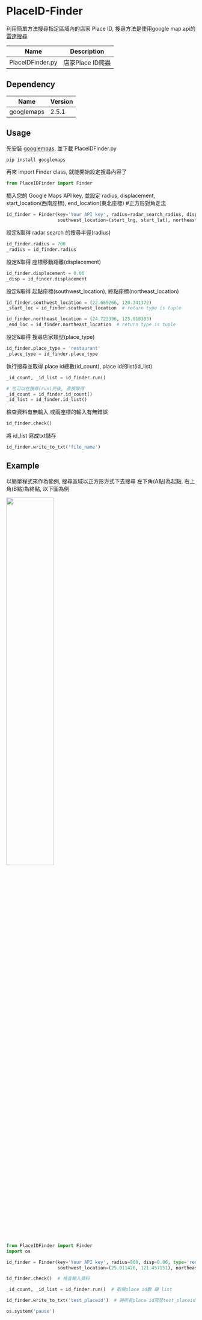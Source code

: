 # PlaceID-Finder

利用簡單方法搜尋指定區域內的店家 Place ID, 搜尋方法是使用google map api的[雷達搜尋](https://developers.google.com/places/web-service/search?hl=zh-tw#RadarSearchRequests)

|Name|Description|
|----|----|
|PlaceIDFinder.py|店家Place ID爬蟲|

## Dependency
|Name|Version|
|----|----|
|googlemaps|2.5.1|

## Usage
先安裝 [googlempas](https://github.com/googlemaps/google-maps-services-python), 並下載 PlaceIDFinder.py

```python
pip install googlemaps
```

再來 import Finder class, 就能開始設定搜尋內容了
```python
from PlaceIDFinder import Finder
```

插入您的 Google Maps API key, 並設定 radius, displacement,</br>
start_location(西南座標), end_location(東北座標) #正方形對角走法
```python
id_finder = Finder(key='Your API key', radius=radar_search_radius, disp=coord_move_disp, type=place_type,
                   southwest_location=(start_lng, start_lat), northeast_location=(end_lng, end_lat))
```

設定&取得 radar search 的搜尋半徑(radius)
```python
id_finder.radius = 700
_radius = id_finder.radius
```

設定&取得 座標移動距離(displacement)
```python
id_finder.displacement = 0.06
_disp = id_finder.displacement
```

設定&取得 起點座標(southwest_location), 終點座標(northeast_location)
```python
id_finder.southwest_location = (22.669266, 120.341372)
_start_loc = id_finder.southwest_location  # return type is tuple

id_finder.northeast_location = (24.723396, 125.018303)
_end_loc = id_finder.northeast_location  # return type is tuple
```

設定&取得 搜尋店家類型(place_type)
```python
id_finder.place_type = 'restaurant'
_place_type = id_finder.place_type
```

執行搜尋並取得 place id總數(id_count), place id的list(id_list)
```python
_id_count, _id_list = id_finder.run()

# 也可以在搜尋(run)完後, 直接取得
_id_count = id_finder.id_count()
_id_list = id_finder.id_list()
```

檢查資料有無輸入 或兩座標的輸入有無錯誤
```python
id_finder.check()
```

將 id_list 寫成txt儲存
```python
id_finder.write_to_txt('file_name')
```

## Example
以簡單程式來作為範例, 搜尋區域以正方形方式下去搜尋 左下角(A點)為起點, 右上角(B點)為終點, 以下圖為例 </br>

<img src="https://github.com/a2323269/PlaceID-Finder/blob/master/readme_pic/sample_map.png" width="50%" height="50%">

```python

from PlaceIDFinder import Finder
import os

id_finder = Finder(key='Your API key', radius=800, disp=0.06, type='restaurant',
                   southwest_location=(25.011426, 121.457151), northeast_location = (25.221561, 121.489882))

id_finder.check()  # 檢查輸入資料

_id_count, _id_list = id_finder.run()  # 取得place id數 跟 list

id_finder.write_to_txt('test_placeid')  # 將所有place id寫至test_placeid.txt

os.system('pause')

```

